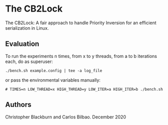 # The CB2Lock

The CB2Lock: A fair approach to handle Priority Inversion for an efficient serialization in Linux.

## Evaluation

To run the experiments n times, from x to y threads, from a to b iterations each, do as superuser:

```
./bench.sh example.config | tee -a log_file
```

or pass the environmental variables manually:

```
# TIMES=n LOW_THREAD=x HIGH_THREAD=y LOW_ITER=a HIGH_ITER=b ./bench.sh
```

## Authors

Christopher Blackburn and Carlos Bilbao.
December 2020
